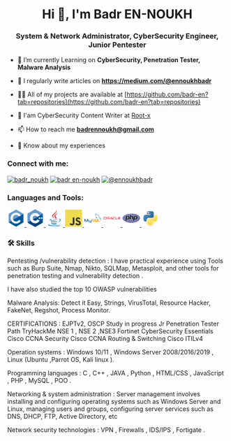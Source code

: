 <h1 align="center">Hi 👋, I'm Badr EN-NOUKH</h1>
<h3 align="center">System & Network Administrator, CyberSecurity Engineer, Junior Pentester</h3>


- 🔭 I’m currently Learning on **CyberSecurity, Penetration Tester, Malware Analysis**

- 📝 I regularly write articles on **https://medium.com/@ennoukhbadr**

- 👨‍💻 All of my projects are available at [https://github.com/badr-en?tab=repositories](https://github.com/badr-en?tab=repositories)

- 📝 I'am CyberSecurity Content Writer at [Root-x](https://root-x.dev/publisher/badr/)

- 📫 How to reach me **badrennoukh@gmail.com**

- 📄 Know about my experiences 

<h3 align="left">Connect with me:</h3>
<p align="left">
<a href="https://twitter.com/badr_noukh" target="blank"><img align="center" src="https://raw.githubusercontent.com/rahuldkjain/github-profile-readme-generator/master/src/images/icons/Social/twitter.svg" alt="badr_noukh" height="30" width="40" /></a>
<a href="https://linkedin.com/in/badr en-noukh" target="blank"><img align="center" src="https://raw.githubusercontent.com/rahuldkjain/github-profile-readme-generator/master/src/images/icons/Social/linked-in-alt.svg" alt="badr en-noukh" height="30" width="40" /></a>
<a href="https://medium.com/@ennoukhbadr" target="blank"><img align="center" src="https://raw.githubusercontent.com/rahuldkjain/github-profile-readme-generator/master/src/images/icons/Social/medium.svg" alt="@ennoukhbadr" height="30" width="40" /></a>
</p>

<h3 align="left">Languages and Tools:</h3>
<p align="left"> <a href="https://www.cprogramming.com/" target="_blank" rel="noreferrer"> <img src="https://raw.githubusercontent.com/devicons/devicon/master/icons/c/c-original.svg" alt="c" width="40" height="40"/> </a> <a href="https://www.w3schools.com/cpp/" target="_blank" rel="noreferrer"> <img src="https://raw.githubusercontent.com/devicons/devicon/master/icons/cplusplus/cplusplus-original.svg" alt="cplusplus" width="40" height="40"/> </a> <a href="https://www.java.com" target="_blank" rel="noreferrer"> <img src="https://raw.githubusercontent.com/devicons/devicon/master/icons/java/java-original.svg" alt="java" width="40" height="40"/> </a> <a href="https://developer.mozilla.org/en-US/docs/Web/JavaScript" target="_blank" rel="noreferrer"> <img src="https://raw.githubusercontent.com/devicons/devicon/master/icons/javascript/javascript-original.svg" alt="javascript" width="40" height="40"/> </a> </a> <a href="https://www.mysql.com/" target="_blank" rel="noreferrer"> <img src="https://raw.githubusercontent.com/devicons/devicon/master/icons/mysql/mysql-original-wordmark.svg" alt="mysql" width="40" height="40"/> </a> <a href="https://www.oracle.com/" target="_blank" rel="noreferrer"> <img src="https://raw.githubusercontent.com/devicons/devicon/master/icons/oracle/oracle-original.svg" alt="oracle" width="40" height="40"/> </a> <a href="https://www.php.net" target="_blank" rel="noreferrer"> <img src="https://raw.githubusercontent.com/devicons/devicon/master/icons/php/php-original.svg" alt="php" width="40" height="40"/> </a> <a href="https://www.python.org" target="_blank" rel="noreferrer"> <img src="https://raw.githubusercontent.com/devicons/devicon/master/icons/python/python-original.svg" alt="python" width="40" height="40"/> </a> </p>


<h3 align="left">🛠 Skills</h3>

Pentesting /vulnerability detection : I have practical experience using  Tools such as Burp Suite, Nmap, Nikto, SQLMap, Metasploit, and other tools for penetration testing and vulnerability detection .

I have also studied the top 10 OWASP vulnerabilities 

Malware Analysis: Detect it Easy, Strings, VirusTotal, Resource Hacker, FakeNet, Regshot, Process Monitor.

CERTIFICATIONS : 
  EJPTv2, OSCP                   Study in progress 
  Jr Penetration Tester Path     TryHackMe
  NSE 1 , NSE 2 ,NSE3            Fortinet
  CyberSecurity Essentials       Cisco
  CCNA Security                  Cisco
  CCNA Routing & Switching       Cisco
  ITILv4                          

Operation systems : Windows 10/11 , Windows Server 2008/2016/2019 , Linux (Ubuntu ,Parrot OS, Kali linux ).

Programming languages : C , C++ , JAVA , Python , HTML/CSS , JavaScript , PHP , MySQL  , POO .

Networking & system administration : 
Server management involves installing and configuring operating systems such as Windows Server and Linux, managing users and groups, configuring server services such as DNS, DHCP, FTP, Active Directory, etc 

Network security technologies : VPN , Firewalls , IDS/IPS , Fortigate .
